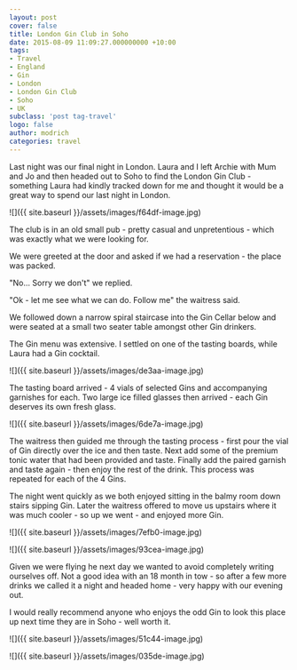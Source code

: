```yaml
---
layout: post
cover: false
title: London Gin Club in Soho
date: 2015-08-09 11:09:27.000000000 +10:00
tags: 
- Travel
- England
- Gin
- London
- London Gin Club
- Soho
- UK
subclass: 'post tag-travel'
logo: false
author: modrich
categories: travel
---
```

Last night was our final night in London. Laura and I left Archie with Mum and Jo and then headed out to Soho to find the London Gin Club - something Laura had kindly tracked down for me and thought it would be a great way to spend our last night in London.

![]({{ site.baseurl }}/assets/images/f64df-image.jpg)

The club is in an old small pub - pretty casual and unpretentious - which was exactly what we were looking for.

We were greeted at the door and asked if we had a reservation - the place was packed.

"No... Sorry we don't" we replied.

"Ok - let me see what we can do. Follow me" the waitress said.

We followed down a narrow spiral staircase into the Gin Cellar below and were seated at a small two seater table amongst other Gin drinkers.

The Gin menu was extensive. I settled on one of the tasting boards, while Laura had a Gin cocktail.

![]({{ site.baseurl }}/assets/images/de3aa-image.jpg)

The tasting board arrived - 4 vials of selected Gins and accompanying garnishes for each. Two large ice filled glasses then arrived - each Gin deserves its own fresh glass.

![]({{ site.baseurl }}/assets/images/6de7a-image.jpg)

The waitress then guided me through the tasting process - first pour the vial of Gin directly over the ice and then taste. Next add some of the premium tonic water that had been provided and taste. Finally add the paired garnish and taste again - then enjoy the rest of the drink. This process was repeated for each of the 4 Gins.

The night went quickly as we both enjoyed sitting in the balmy room down stairs sipping Gin. Later the waitress offered to move us upstairs where it was much cooler - so up we went - and enjoyed more Gin.

![]({{ site.baseurl }}/assets/images/7efb0-image.jpg)

![]({{ site.baseurl }}/assets/images/93cea-image.jpg)

Given we were flying he next day we wanted to avoid completely writing ourselves off. Not a good idea with an 18 month in tow - so after a few more drinks we called it a night and headed home - very happy with our evening out.

I would really recommend anyone who enjoys the odd Gin to look this place up next time they are in Soho - well worth it.

![]({{ site.baseurl }}/assets/images/51c44-image.jpg)

![]({{ site.baseurl }}/assets/images/035de-image.jpg)

